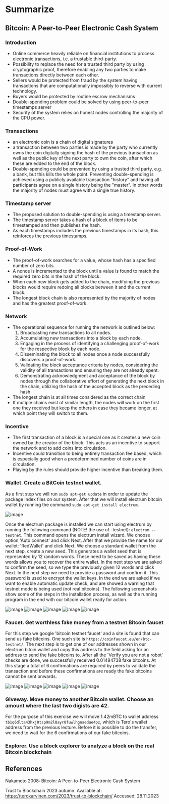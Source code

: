 # Summarize

## Bitcoin: A Peer-to-Peer Electronic Cash System

### Introduction
* Online commerce heavily reliable on financial institutions to process electronic transactions, i.e. a trustable third-party.
* Possibility to replace the need for a trusted third party by using cryptographic proof, therefore enabling any two parties to make transactions directly between each other.
* Sellers would be protected from fraud by the system having transactions that are computationally impossibly to reverse with current technology.
* Buyers would be protected by routine escrow mechanisms
* Double-spending problem could be solved by using peer-to-peer timestamps server
* Security of the system relies on honest nodes controlling the majority of the CPU power.

### Transactions
* an electronic coin is a chain of digital signatures
* a transaction between two parties is made by the party who currently owns the coin digitally signing the hash of the previous transaction as well as the public key of the next party to own the coin, after which these are edded to the end of the block.
* Double-spending could be prevented by using a trusted third party, e.g. a bank, but this kills the whole point. Preventing double-spending is achieved using a publicly available transaction "history" and having all participants agree on a single history being the "master". In other words the majority of nodes must agree with a single true history.

### Timestamp server
* The proposed solution to double-spending is using a timestamp server.
* The timestamp server takes a hash of a block of items to be timestamped and then publishes the hash.
* As each timestamps includes the previous timestamps in its hash, this reinforces the previous timestamps.

### Proof-of-Work
* The proof-of-work searches for a value, whose hash has a specified number of zero bits.
* A nonce is incremented to the block until a value is found to match the required zero bits in the hash of the block.
* When each new block gets added to the chain, modifying the previous blocks would require redoing all blocks between it and the current block.
* The longest block chain is also represented by the majority of nodes and has the greatest proof-of-work.

### Network

* The operational sequence for running the network is outlined below:
    1) Broadcasting new transactions to all nodes.
    2) Accumulating new transactions into a block by each node.
    3) Engaging in the process of identifying a challenging proof-of-work for the respective block by each node.
    4) Disseminating the block to all nodes once a node successfully discovers a proof-of-work.
    5) Validating the block acceptance criteria by nodes, considering the validity of all transactions and ensuring they are not already spent.
    6) Demonstrating acknowledgment and acceptance of the block by nodes through the collaborative effort of generating the next block in the chain, utilizing the hash of the accepted block as the preceding hash
* The longest chain is at all times considered as the correct chain
* If mutiple chains exist of similar length, the nodes will work on the first one they received but keep the others in case they became longer, at which point they will switch to them.

### Incentive
* The first transaction of a block is a special one as it creates a new coin owned by the creator of the block. This acts as an incentive to support the network and to add coins into circulation.
* Incentive could transition to being entirely transaction fee based, which is especially good when a predetermined number of coins are in circulation.
* Playing by the rules should provide higher incentive than breaking them.

### Wallet. Create a BitCoin testnet wallet.

As a first step we will run `sudo apt-get update` in order to update the package index files on our system. After that we will install electrum bitcoin wallet by running the command `sudo apt-get install electrum`.

![image](./images/electrum_install.png)

Once the electrum package is installed we can start using electrum by running the following command (NOTE! the use of -testnet): `electrum --testnet`. This command opens the electrum install wizard. We choose option 'Auto connect' and click Next. After that we provide the name for our wallet: 'RedWallet' and click Next. We choose a standard wallet from the next step, create a new seed. This generates a wallet seed that is represented by 12 random words. These need to be saved as having these words allows you to recover the entire wallet. In the next step we are asked to confirm the seed, so we type the previously given 12 words and click Next. In the next step we need to provide a password and confirm it. This password is used to encrypt the wallet keys. In the end we are asked if we want to enable automatic update check, and are showed a warning that testnet mode is being used (not real bitcoins). The following screenshots show some of the steps in the installation process, as well as the running program in the end with our bitcoin wallet ready for action.

![image](./images/electrum_installation_wizard.png)
![image](./images/wallet_name.png)
![image](./images/password.png)
![image](./images/testnet_mode.png)
![image](./images/electrum_running.png)

### Faucet. Get worthless fake money from a testnet Bitcoin faucet
For this step we google 'bitcoin testnet faucet' and a site is found that can send us fake bitcoins. One such site is `https://coinfaucet.eu/en/btc-testnet/`. The next step is to get one of our addresses shown in our electrum bitoin wallet and copy this address to the field asking for an address to send the fake bitcoins to. After all the 'Verify you are not a robot' checks are done, we successfully received 0.01484738 fake bitcoins. At this stage a total of 6 confirmations are required by peers to validate the transaction and before these confirmations are ready the fake bitcoins cannot be sent onwards. 

![image](./images/show_addresses.png)
![image](./images/address_list.png)
![image](./images/address_list.png)
![image](./images/fake_bitcoins_sent.png)
![image](./images/fake_bitcoins_received.png)

### Giveway. Move money to another Bitcoin wallet. Choose an amount where the last two digists are 42.

For the purpose of this exercise we will move 1.42mBTC to wallet address `tb1q6dlta43hxj0tsp9m2l8ayr0fuwlhgnaedue4pz`, which is Tero's wallet address from the previous lecture. Before it is possible to do the transfer, we need to wait for the 6 confirmations of our fake bitcoins.

### Explorer. Use a block explorer to analyze a block on the real Bitcoin blockchain

## References

Nakamoto 2008: Bitcoin: A Peer-to-Peer Electronic Cash System

Trust to Blockchain 2023 autumn. Available at: https://terokarvinen.com/2023/trust-to-blockchain/ Accessed: 28.11.2023
